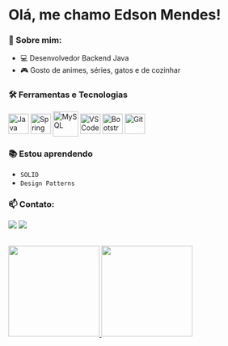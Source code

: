 # Olá, me chamo Edson Mendes! 

### :speech_balloon: Sobre mim:
- :computer: Desenvolvedor Backend Java
- :video_game: Gosto de animes, séries, gatos e de cozinhar

### :hammer_and_wrench: Ferramentas e Tecnologias
<div style="display: inline_block">
  <img align="center" alt="Java" src="https://cdn.jsdelivr.net/gh/devicons/devicon/icons/java/java-original.svg" width="40" height="40"/>
  <img align="center" alt="Spring" src="https://cdn.jsdelivr.net/gh/devicons/devicon/icons/spring/spring-original-wordmark.svg" width="40" height="40"/>
  <img align="center" alt="MySQL" src="https://cdn.jsdelivr.net/gh/devicons/devicon/icons/mysql/mysql-original-wordmark.svg" width="50" height="50"/>
  <img align="center" alt="VSCode" src="https://cdn.jsdelivr.net/gh/devicons/devicon/icons/vscode/vscode-original-wordmark.svg" width="40" height="40"/>
  <img align="center" alt="Bootstrap" src="https://cdn.jsdelivr.net/gh/devicons/devicon/icons/bootstrap/bootstrap-original-wordmark.svg" width="40" height="40"/>
  <img align="center" alt="Git" src="https://cdn.jsdelivr.net/gh/devicons/devicon/icons/git/git-original.svg" width="40" height="40"/>
</div>

### :books: Estou aprendendo
- `SOLID`
- `Design Patterns`

### :mailbox: Contato:
<a href="https://www.linkedin.com/in/edson-mendes-6ab495143/" target="_blank"><img src="https://img.shields.io/badge/-LinkedIn-%230077B5?style=for-the-badge&logo=linkedin&logoColor=white" target="_blank"></a>
<a href = "mailto:edson.luiz.mendes@hotmail.com"><img src="https://img.shields.io/badge/Outlook-D14836?style=for-the-badge&logo=Microsoft%20Outlook&logoColor=white&color=blue" target="_blank"></a>
<br><br>
<div>
<a href="https://github.com/Edson-Mendes">
<img height="180em" src="https://github-readme-stats.vercel.app/api/top-langs/?username=Edson-Mendes&layout=compact&langs_count=7&theme=dracula"/>
<img height="180em" src="https://github-readme-stats.vercel.app/api?username=Edson-Mendes&show_icons=true&theme=dracula&include_all_commits=true&count_private=true"/>
</div>

